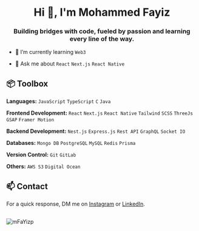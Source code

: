 <h1 align="center">Hi 👋, I'm Mohammed Fayiz</h1>
<h3 align="center">Building bridges with code, fueled by passion and learning every line of the way.</h3>

- 🌱 I’m currently learning `Web3`

- 💬 Ask me about `React` `Next.js` `React Native`

## 📦 Toolbox

**Languages:** `JavaScript` `TypeScript` `C` `Java`

**Frontend Development:** `React` `Next.js` `React Native` `Tailwind` `SCSS` `ThreeJs` `GSAP` `Framer Motion`
 
**Backend Development:** `Nest.js` `Express.js` `Rest API` `GraphQL` `Socket IO`

**Databases:** `Mongo DB` `PostgreSQL` `MySQL` `Redis` `Prisma`

**Version Control:** `Git` `GitLab`

**Others:**  `AWS S3` `Digital Ocean`

## 📫 Contact

 For a quick response, DM me on [Instagram](https://www.instagram.com/faayzz.__/) or [LinkedIn](www.linkedin.com/in/mfayizp). 

##
 <p><img align="center" src="https://github-readme-stats.vercel.app/api/top-langs?username=mFaYizp&show_icons=true&locale=en&layout=compact" alt="mFaYizp" /></p>

